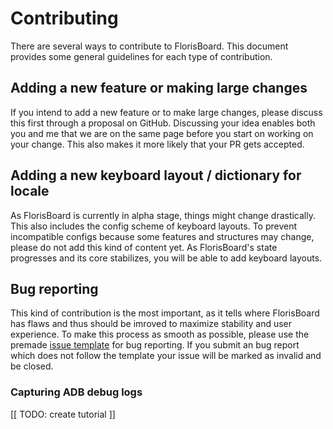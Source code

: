 # Contributing

There are several ways to contribute to FlorisBoard. This document provides some
general guidelines for each type of contribution.

## Adding a new feature or making large changes

If you intend to add a new feature or to make large changes, please discuss this
first through a proposal on GitHub. Discussing your idea enables both you and me
that we are on the same page before you start on working on your change. This
also makes it more likely that your PR gets accepted.

## Adding a new keyboard layout / dictionary for locale

As FlorisBoard is currently in alpha stage, things might change drastically. This
also includes the config scheme of keyboard layouts. To prevent incompatible
configs because some features and structures may change, please do not add this
kind of content yet. As FlorisBoard's state progresses and its core stabilizes,
you will be able to add keyboard layouts.

## Bug reporting

This kind of contribution is the most important, as it tells where FlorisBoard
has flaws and thus should be imroved to maximize stability and user experience.
To make this process as smooth as possible, please use the premade [issue
template](.github/ISSUE_TEMPLATE/bug_report.md) for bug reporting. If you
submit an bug report which does not follow the template your issue will be
marked as invalid and be closed.

### Capturing ADB debug logs

[[ TODO: create tutorial ]]

